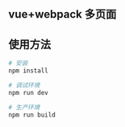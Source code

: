 ## vue+webpack 多页面 

## 使用方法
``` bash
# 安装
npm install

# 调试环境 
npm run dev

# 生产环境
npm run build

```